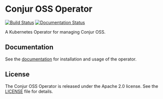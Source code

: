# Conjur OSS Operator

[![Build Status](https://travis-ci.org/jmckind/conjur-operator.svg?branch=master)](https://travis-ci.org/jmckind/conjur-operator)
[![Documentation Status](https://readthedocs.org/projects/conjur-operator/badge/?version=latest)](https://conjur-operator.readthedocs.io/en/latest/?badge=latest)

A Kubernetes Operator for managing Conjur OSS.

## Documentation

See the [documentation][docs] for installation and usage of the operator.

## License

The Conjur OSS Operator is released under the Apache 2.0 license. See the [LICENSE][license_file] file for details.

[docs]:https://conjur-operator.readthedocs.io
[license_file]:./LICENSE
